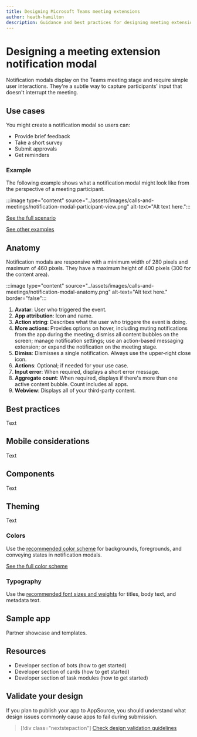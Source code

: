```yaml
---
title: Designing Microsoft Teams meeting extensions
author: heath-hamilton
description: Guidance and best practices for designing meeting extensions in a Microsoft Teams app.
---
```

# Designing a meeting extension notification modal

Notification modals display on the Teams meeting stage and require simple user interactions. They're a subtle way to capture participants' input that doesn't interrupt the meeting.

## Use cases

You might create a notification modal so users can:

* Provide brief feedback
* Take a short survey
* Submit approvals
* Get reminders

### Example

The following example shows what a notification modal might look like from the perspective of a meeting participant.

:::image type="content" source="../assets/images/calls-and-meetings/notification-modal-participant-view.png" alt-text="Alt text here.":::

[See the full scenario](https://www.figma.com/file/QjjWsZYpNqwjRc3OXTgBpp/Principles-and-guidelines?node-id=208%3A9816)

[See other examples](https://www.figma.com/file/QjjWsZYpNqwjRc3OXTgBpp/Principles-and-guidelines?node-id=218%3A10461)

## Anatomy

Notification modals are responsive with a minimum width of 280 pixels and maximum of 460 pixels. They have a maximum height of 400 pixels (300 for the content area).

:::image type="content" source="../assets/images/calls-and-meetings/notification-modal-anatomy.png" alt-text="Alt text here." border="false":::

1. **Avatar**: User who triggered the event.
1. **App attribution**: Icon and name.
1. **Action string**: Describes what the user who triggere the event is doing.
1. **More actions**: Provides options on hover, including muting notifications from the app during the meeting; dismiss all content bubbles on the screen; manage notification settings; use an action-based messaging extension; or expand the notification on the meeting stage.
1. **Dimiss**: Dismisses a single notification. Always use the upper-right close icon.
1. **Actions**: Optional; if needed for your use case.
1. **Input error**: When required, displays a short error message.
1. **Aggregate count**: When required, displays if there's more than one active content bubble. Count includes all apps.
1. **Webview**: Displays all of your third-party content.

## Best practices

Text

## Mobile considerations

Text

## Components

Text

## Theming

Text

### Colors

Use the [recommended color scheme](https://www.figma.com/file/QjjWsZYpNqwjRc3OXTgBpp/Principles-and-guidelines?node-id=280%3A4030) for backgrounds, foregrounds, and conveying states in notification modals.

[See the full color scheme](https://www.figma.com/file/QjjWsZYpNqwjRc3OXTgBpp/Principles-and-guidelines?node-id=257%3A15339)

### Typography

Use the [recommended font sizes and weights](https://www.figma.com/file/QjjWsZYpNqwjRc3OXTgBpp/Principles-and-guidelines?node-id=257%3A15511) for titles, body text, and metadata text.

## Sample app

Partner showcase and templates.

## Resources

* Developer section of bots (how to get started)
* Developer section of cards (how to get started)
* Developer section of task modules (how to get started)

## Validate your design

If you plan to publish your app to AppSource, you should understand what design issues commonly cause apps to fail during submission.

> [!div class="nextstepaction"]
> [Check design validation guidelines](https://review.docs.microsoft.com/en-us/microsoftteams/platform/concepts/deploy-and-publish/appsource/prepare/frequently-failed-cases?branch=restructure-design-topics-ia#validation-guidelines)
